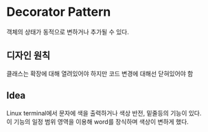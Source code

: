 # Decorator Pattern  
객체의 상태가 동적으로 변하거나 추가될 수 있다.  

## 디자인 원칙  
클래스는 확장에 대해 열려있어야 하지만 코드 변경에 대해선 닫혀있어야 함  

## Idea  
Linux terminal에서 문자에 색을 출력하거나 색상 반전, 밑줄등의 기능이 있다.  
이 기능의 일정 범위 영역을 이용해 word를 장식하며 색상이 변하게 했다.  
